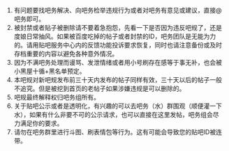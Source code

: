 1. 有问题要找吧务解决、向吧务检举违规行为或者对吧务有意见或建议，直接@吧务即可。
2. 被封禁或者贴子被删除请不要着急抱怨，先看一下是否因为违反吧规了，还是度娘日常抽风。如果被百度吃掉的帖子或者封禁的ID，吧务团队是无能为力的。请用贴吧服务中心内的反馈功能投诉要求恢复，同时也请注意备份或及时存档重要的内容以避免各种意外情况。
3. 因为不满吧务处理而谩骂、发泄情绪或者用小号刷存在感等于事无补，也会被小黑屋十循+黑名单预定。
4. 本吧规对新吧规发布前三十天内发布的帖子同样有效，三十天以后的帖子一般不追究。但是被挖到首页的老帖子如果涉嫌违规是可以删除的。
5. 吧规最终解释权归吧务组所有。
6. 关于贴吧公示或者是透明化，有兴趣的可以去吧务（水）群围观（顺便灌一下水），如果有什么非要不可的公示请求，也可以直接在这里发帖，吧务组会尽力满足你的要求。 
7. 请勿在吧务群里进行斗图、刷表情包等行为。这有可能会导致您的贴吧ID被连带。